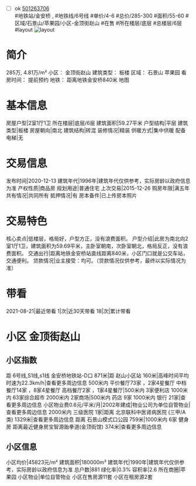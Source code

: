 - [ ] ok [501263706](https://bj.5i5j.com/ershoufang/501263706.html)  
 #地铁站/金安桥 ,  #地铁线/6号线
#单价/4-6 #总价/285-300 #面积/55-60   #区域/石景山/苹果园/小区-金顶街赵山 #在售 #所在楼层/底层 #总楼层/6层 #layout 
![layout](http://image2a.5i5j.com/bdir/layout/5899ffb293574de6984391eb1e9ad16e.jpg_P5.jpg) 
# 简介 
 285万,  4.81万/m² 
小区： 金顶街赵山
建筑类型： 板楼
区域： 石景山 苹果园
看房时间： 提前预约
地铁： 距离地铁金安桥840米 地图
# 基本信息 
 房屋户型|2室1厅1卫
所在楼层|底层/6层
建筑面积|59.27平米
户型结构|平层
建筑类型|板楼
房屋朝向|南北
建筑结构|砖混
装修情况|精装
供暖方式|集中供暖
配备电梯|无
# 交易信息 
 发布时间|2020-12-13
建筑年代|1996年|建筑年代仅供参考，实际房龄以政府信息为准
产权性质|商品房
规划用途|普通住宅
上次交易|2015-12-26
购房年限|满五年
共有情况|共同所有
抵押情况|有
房本备件|已上传房本照片
# 交易特色 
 核心卖点|低楼层，格局好，户型方正，没有浪费面积。
户型介绍|此房为南北向2室1厅1卫，建筑面积为59.69平米，主卧室朝南，次卧室朝北，格局反正，没有浪费面积。
交通出行|距离地铁金安桥站直线距离840米，小区门口就是公交车站，交通便利。
贷款情况|业主接受：均可。（贷款情况仅供参考，最终以实际情况为准）
# 带看 
 2021-08-21|最近带看	 1|次|近30天带看	 18|次|累计带看
# 小区 金顶街赵山
## 小区指数 
 距 6号线,S1线,s1线 金安桥地铁站-D口 871米|距 赵山小区站 160米|高峰时间平均时速为22.3km/h|查看更多周边信息
500米内 平价餐厅73家 ，2家4星餐厅
中档餐厅14家 ，8家4星餐厅
高档餐厅2家 ，1家4星餐厅|500米内 3家便利店
1000米内 63家综合超市
2000米内 2家商场|500米内 药店 9家
1000米内 银行 21家|查看更多周边信息
小区物业费0.6元/平米/月|2002年建成|物业公司为单位自管物业|查看更多周边信息
2000米内 三级医院 1家|距离 北京联科中医肾病医院 (三甲/A类) 1329米|查看更多周边信息
距离 石景山模式口公园 759米|1000米内 6家 健身房
距离最近健身房宝智源跆拳道(金顶街馆) 374米|查看更多周边信息
## 小区信息 
 小区均价|45823元/m²
建筑面积|180000m²
建筑年代|1990年|建筑年代仅供参考，实际房龄以政府信息为准
总户数|881
绿化率|0.3%
容积率|2.6
所在商圈|苹果园
小区物业|单位自管物业
小区在售房源11套
小区在租房源2套
